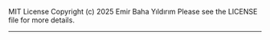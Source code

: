 MIT License
Copyright (c) 2025 Emir Baha Yıldırım
Please see the LICENSE file for more details.

-------------------------------------------------------------------------------
